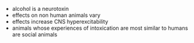 - alcohol is a neurotoxin
- effects on non human animals vary
- effects increase CNS hyperexcitability
- animals whose experiences of intoxication are most similar to humans are social animals
